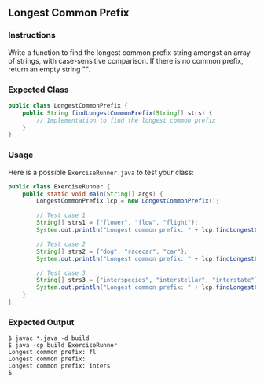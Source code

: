 ## Longest Common Prefix

### Instructions

Write a function to find the longest common prefix string amongst an array of strings, with case-sensitive comparison. If there is no common prefix, return an empty string "".

### Expected Class

```java
public class LongestCommonPrefix {
    public String findLongestCommonPrefix(String[] strs) {
        // Implementation to find the longest common prefix
    }
}
```

### Usage

Here is a possible `ExerciseRunner.java` to test your class:

```java
public class ExerciseRunner {
    public static void main(String[] args) {
        LongestCommonPrefix lcp = new LongestCommonPrefix();

        // Test case 1
        String[] strs1 = {"flower", "flow", "flight"};
        System.out.println("Longest common prefix: " + lcp.findLongestCommonPrefix(strs1)); // Expected output: "fl"

        // Test case 2
        String[] strs2 = {"dog", "racecar", "car"};
        System.out.println("Longest common prefix: " + lcp.findLongestCommonPrefix(strs2)); // Expected output: ""

        // Test case 3
        String[] strs3 = {"interspecies", "interstellar", "interstate"};
        System.out.println("Longest common prefix: " + lcp.findLongestCommonPrefix(strs3)); // Expected output: "inters"
    }
}
```

### Expected Output

```shell
$ javac *.java -d build
$ java -cp build ExerciseRunner
Longest common prefix: fl
Longest common prefix:
Longest common prefix: inters
$
```
